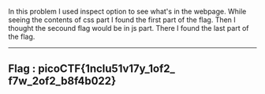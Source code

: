 In this problem I used inspect option to see what's in the webpage.
While seeing the contents of css part I found the first part of the flag.
Then I thought the secound flag would be in js part.
There I found the last part of the flag.

----------------------
Flag : picoCTF{1nclu51v17y_1of2_ f7w_2of2_b8f4b022}
---------------------- 
